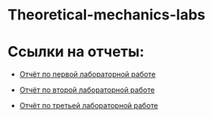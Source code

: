 # Theoretical-mechanics-labs

# Ссылки на отчеты:

- [Отчёт по первой лабораторной работе](https://docs.google.com/document/d/14jbau4ikjpJUiWE8n7X91GaQIb1GSVUOMOlXOQhwAw8/edit?usp=sharing)

- [Отчёт по второй лабораторной работе](https://docs.google.com/document/d/1De0fn22k9jHJ8E0DnQJ8kdtw1ylh5HoJ6mh0WJvpu1U/edit?usp=sharing)

- [Отчёт по третьей лабораторной работе](https://docs.google.com/document/d/1UmNbO6LjEmSVJd920PLMJ4Y72586k4LW6MHBnZE8rkM/edit?usp=sharing)


